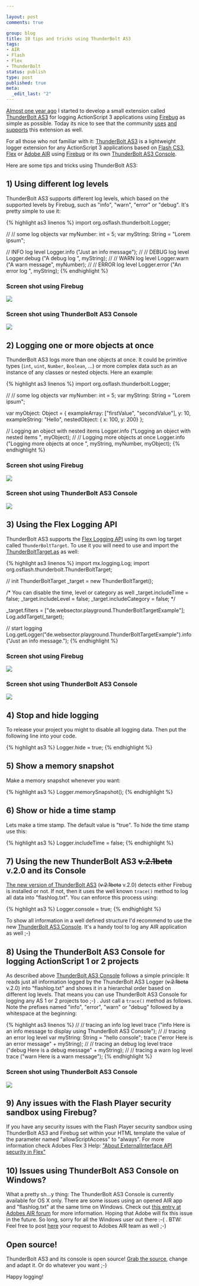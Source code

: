 ```yaml
--- 

layout: post
comments: true

group: blog
title: 10 tips and tricks using ThunderBolt AS3
tags: 
- AIR
- Flash
- Flex
- ThunderBolt
status: publish
type: post
published: true
meta: 
  _edit_last: "2"
---
```

[Almost one year ago](/blog/2007/04/21/logging-flex-2-and-as-3-apps-with-firebug-and-thunderbolt/) I started to develop a small extension called [ThunderBolt AS3](http://code.google.com/p/flash-thunderbolt/wiki/ThunderBoltAS3) for logging ActionScript 3 applications using [Firebug](http://www.getfirebug.com/) as simple as possible. Today its nice to see that the community [uses](http://www.flashcomguru.com/index.cfm/2008/6/6/thunderbolt-air) [and](http://www.flex888.com/2008/06/14/debugging-flex-with-thunderbolt.html) [supports](http://blog.digitalbackcountry.com/?p=1452) this extension as well.

For all those who not familiar with it: [ThunderBolt AS3](http://code.google.com/p/flash-thunderbolt/wiki/ThunderBoltAS3) is a lightweight logger extension for any ActionScript 3 applications based on [Flash CS3](http://www.adobe.com/products/flash/), [Flex](http://www.adobe.com/products/flex/) or [Adobe AIR](http://www.adobe.com/products/air/) using [Firebug](http://www.getfirebug.com/) or its own [ThunderBolt AS3 Console](/blog/2008/06/01/the-new-thunderbolt-as3-console-is-based-on-adobe-air/).

Here are some tips and tricks using ThunderBolt AS3:

<!--more-->

## 1) Using different log levels

ThunderBolt AS3 supports different log levels, which based on the supported levels by Firebug, such as "info", "warn", "error" or "debug". It's pretty simple to use it:

{% highlight as3 linenos %}
import org.osflash.thunderbolt.Logger;

//
// some log objects
var myNumber: int = 5;
var myString: String = "Lorem ipsum";

// INFO log level
Logger.info ("Just an info message");
//
// DEBUG log level
Logger.debug ("A debug log ", myString);
//
// WARN log level
Logger.warn ("A warn message", myNumber);
//
// ERROR log level
Logger.error ("An error log ", myString);
{% endhighlight %}

### Screen shot using Firebug

![](/blog/uploads/2008/06/15/loglevels.png)

### Screen shot using ThunderBolt AS3 Console

![](/blog/uploads/2008/06/15/loglevels2.png)

## 2) Logging one or more objects at once

ThunderBolt AS3 logs more than one objects at once. It could be primitive types (`int`, `uint`, `Number`, `Boolean`, ...) or more complex data such as an instance of any classes or nested objects. Here an example:

{% highlight as3 linenos %}
import org.osflash.thunderbolt.Logger;

//
// some log objects
var myNumber: int = 5;
var myString: String = "Lorem ipsum";

var myObject: Object = {	exampleArray: ["firstValue", "secondValue"],
							y: 10,
							exampleString: "Hello",
							nestedObject: {	x: 100,
											y: 200}
						};

// Logging an object with nested items
Logger.info ("Logging an object with nested items ", myObject);
//
// Logging more objects at once
Logger.info ("Logging more objects at once ", myString, myNumber, myObject);
{% endhighlight %}

### Screen shot using Firebug

![](/blog/uploads/2008/06/15/objects.png)

### Screen shot using ThunderBolt AS3 Console

![](/blog/uploads/2008/06/15/objects2.png)

## 3) Using the Flex Logging API

ThunderBolt AS3 supports the [Flex Logging API](http://livedocs.adobe.com/flex/3/html/logging_09.html#178687) using its own log target called `ThunderBoltTarget`. To use it you will need to use and import the [ThunderBoltTarget.as](http://code.google.com/p/flash-thunderbolt/source/browse/trunk/as3/source/org/osflash/thunderbolt/ThunderBoltTarget.as) as well:

{% highlight as3 linenos %}
import mx.logging.Log;
import org.osflash.thunderbolt.ThunderBoltTarget;

// init ThunderBoltTarget
_target = new ThunderBoltTarget();

/*
 You can disable the time, level or category as well
 _target.includeTime = false;
 _target.includeLevel = false;
 _target.includeCategory = false;
*/

_target.filters = ["de.websector.playground.ThunderBoltTargetExample"];
Log.addTarget(_target);

// start logging
Log.getLogger("de.websector.playground.ThunderBoltTargetExample").info("Just an info message.");
{% endhighlight %}

### Screen shot using Firebug

![](/blog/uploads/2008/06/15/flexapi.png)

### Screen shot using ThunderBolt AS3 Console

![](/blog/uploads/2008/06/15/flexapi2.png)

## 4) Stop and hide logging

To release your project you might to disable all logging data. Then put the following line into your code.

{% highlight as3 %}
Logger.hide = true;
{% endhighlight %}

## 5) Show a memory snapshot

Make a memory snapshot whenever you want:

{% highlight as3 %}
Logger.memorySnapshot();
{% endhighlight %}

## 6) Show or hide a time stamp

Lets make a time stamp. The default value is "true". To hide the time stamp use this:

{% highlight as3 %}
Logger.includeTime = false;
{% endhighlight %}

## 7) Using the new ThunderBolt AS3 <strike>v.2.1beta</strike> v.2.0 and its Console

[The new version of ThunderBolt AS3](http://code.google.com/p/flash-thunderbolt/downloads/list) (<strike>v.2.1beta</strike> v.2.0) detects either Firebug is installed or not. If not, then it uses the well known `trace()` method to log all data into "flashlog.txt". You can enforce this process using:

{% highlight as3 %}
Logger.console = true;
{% endhighlight %}

To show all information in a well defined structure I'd recommend to use the new [ThunderBolt AS3 Console](http://code.google.com/p/flash-thunderbolt/wiki/ThunderBoltAS3Console). It's a handy tool to log any AIR application as well ;-)

## 8) Using the ThunderBolt AS3 Console for logging ActionScript 1 or 2 projects

As described above [ThunderBolt AS3 Console](http://code.google.com/p/flash-thunderbolt/wiki/ThunderBoltAS3Console) follows a simple principle: It reads just all information logged by the ThunderBolt AS3 Logger (<strike>v.2.1beta</strike> v.2.0) into "flashlog.txt" and shows it in a hierarchal order based on different log levels.
That means you can use ThunderBolt AS3 Console for logging any AS 1 or 2 projects too ;-) . Just call a `trace()` method as follows. Note the prefixes named "info", "error", "warn" or "debug" followed by a whitespace at the beginning:

{% highlight as3 linenos %}
//
// tracing an info log level
trace ("info Here is an info message to display using ThunderBolt AS3 Console");
//
// tracing an error log level
var myString: String = "hello console";
trace ("error Here is an error message" + myString);
//
// tracing an debug log level
trace ("debug Here is a debug message" + myString);
//
// tracing a warn log level
trace ("warn Here is a warn message");
{% endhighlight %}


### Screen shot using ThunderBolt AS3 Console

![](/blog/uploads/2008/06/15/trace.png)

## 9) Any issues with the Flash Player security sandbox using Firebug?

If you have any security issues with the Flash Player security sandbox using ThunderBolt AS3 and Firebug set within your HTML template the value of the parameter named "allowScriptAccess" to "always". For more information check Adobes Flex 3 Help: ["About ExternalInterface API security in Flex"](http://livedocs.adobe.com/flex/3/html/passingarguments_6.html)

## 10) Issues using ThunderBolt AS3 Console on Windows?

What a pretty sh...y thing: The ThunderBolt AS3 Console is currently available for OS X only. There are some issues using an opened AIR app and "flashlog.txt" at the same time on Windows. Check out [this entry at Adobes AIR forum](http://www.adobe.com/cfusion/webforums/forum/messageview.cfm?forumid=75&catid=697&amp;threadid=1368880) for more information. Hoping that Adobe will fix this issue in the future. So long, sorry for all the Windows user out there :-( .
BTW: Feel free to post [here](http://www.adobe.com/cfusion/webforums/forum/messageview.cfm?forumid=75&catid=697&amp;threadid=1368880) your request to Adobes AIR team as well ;-)

## Open source!

ThunderBolt AS3 and its console is open source! [Grab the source](http://code.google.com/p/flash-thunderbolt/source/checkout), change and adapt it. Or do whatever you want ;-)

Happy logging!